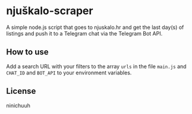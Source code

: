 # njuškalo-scraper

A simple node.js script that goes to njuskalo.hr and get the last day(s) of listings and push it to a Telegram chat via the Telegram Bot API.

## How to use
Add a search URL with your filters to the array `urls` in the file `main.js` and `CHAT_ID` and `BOT_API` to your environment variables.

## License
ninichuuh
